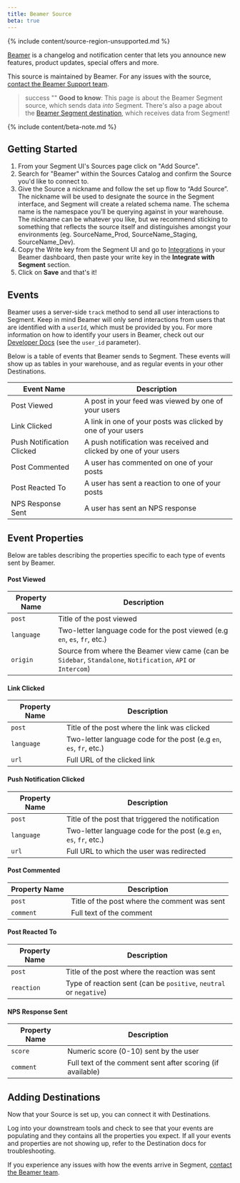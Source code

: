 ```yaml
---
title: Beamer Source
beta: true
---
```


{% include content/source-region-unsupported.md %}

[Beamer](https://www.getbeamer.com/?utm_source=segmentio&utm_medium=docs&utm_campaign=partners) is a changelog and notification center that lets you announce new features, product updates, special offers and more.

This source is maintained by Beamer. For any issues with the source, [contact the Beamer Support team](mailto:info@getbeamer.com).

> success ""
> **Good to know**: This page is about the Beamer Segment source, which sends data _into_ Segment. There's also a page about the [Beamer Segment destination](/docs/connections/destinations/catalog/beamer/), which receives data from Segment!

{% include content/beta-note.md %}

## Getting Started

1. From your Segment UI's Sources page click on "Add Source".
2. Search for "Beamer" within the Sources Catalog and confirm the Source you'd like to connect to.
3. Give the Source a nickname and follow the set up flow to “Add Source”. The nickname will be used to designate the source in the Segment interface, and Segment will create a related schema name. The schema name is the namespace you’ll be querying against in your warehouse. The nickname can be whatever you like, but we recommend sticking to something that reflects the source itself and distinguishes amongst your environments (eg. SourceName_Prod, SourceName_Staging, SourceName_Dev).
4. Copy the Write key from the Segment UI and go to [Integrations](https://app.getbeamer.com/integrations) in your Beamer dashboard, then paste your write key in the **Integrate with Segment** section.
5. Click on **Save** and that's it!

## Events

Beamer uses a server-side `track` method to send all user interactions to Segment. Keep in mind Beamer will only send interactions from users that are identified with a `userId`, which must be provided by you. For more information on how to identify your users in Beamer, check out our [Developer Docs](https://www.getbeamer.com/docs) (see the `user_id` parameter).

Below is a table of events that Beamer sends to Segment. These events will show up as tables in your warehouse, and as regular events in your other Destinations.

| Event Name | Description |
| -------- | -------- |
| Post Viewed | A post in your feed was viewed by one of your users |
| Link Clicked | A link in one of your posts was clicked by one of your users |
| Push Notification Clicked | A push notification was received and clicked by one of your users |
| Post Commented | A user has commented on one of your posts |
| Post Reacted To | A user has sent a reaction to one of your posts |
| NPS Response Sent | A user has sent an NPS response |

## Event Properties

Below are tables describing the properties specific to each type of events sent by Beamer.

#### Post Viewed

| Property Name | Description |
| -------- | -------- |
| `post`     | Title of the post viewed |
| `language` | Two-letter language code for the post viewed (e.g `en`, `es`, `fr`, etc.) |
| `origin` | Source from where the Beamer view came (can be `Sidebar`, `Standalone`, `Notification`, `API` or `Intercom`) |

#### Link Clicked

| Property Name | Description |
| -------- | -------- |
| `post`     | Title of the post where the link was clicked |
| `language` | Two-letter language code for the post (e.g `en`, `es`, `fr`, etc.) |
| `url` | Full URL of the clicked link |

#### Push Notification Clicked

| Property Name | Description |
| -------- | -------- |
| `post`     | Title of the post that triggered the notification |
| `language` | Two-letter language code for the post (e.g `en`, `es`, `fr`, etc.) |
| `url` | Full URL to which the user was redirected |

#### Post Commented

| Property Name | Description |
| -------- | -------- |
| `post`     | Title of the post where the comment was sent |
| `comment` | Full text of the comment |

#### Post Reacted To

| Property Name | Description |
| -------- | -------- |
| `post`     | Title of the post where the reaction was sent |
| `reaction` | Type of reaction sent (can be `positive`, `neutral` or `negative`) |

#### NPS Response Sent

| Property Name | Description |
| -------- | -------- |
| `score`     | Numeric score (0-10) sent by the user |
| `comment` | Full text of the comment sent after scoring (if available) |

## Adding Destinations

Now that your Source is set up, you can connect it with Destinations.

Log into your downstream tools and check to see that your events are populating and they contains all the properties you expect. If all your events and properties are not showing up, refer to the Destination docs for troubleshooting.

If you experience any issues with how the events arrive in Segment, [contact the Beamer team](mailto:info@getbeamer.com).
